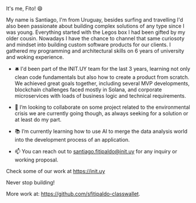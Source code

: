 It's me, Fito! 😄

My name is Santiago, I'm from Uruguay, besides surfing and travelling I'd also been passionate about building complex solutions of any type since I was young. Everything started with the Legos box I had been gifted by my older cousin. Nowadays I have the chance to channel that same curiosoty and mindset into building custom software products for our clients. I gathered my programming and architectural skills on 6 years of university and woking experience.  

- 🛎️ I'd been part of the INIT.UY team for the last 3 years, learning not only clean code fundamentals but also how to create a product from scratch. We achieved great goals together, including several MVP developments, blockchain challenges faced mostly in Solana, and corporate microservices with loads of business logic and technical requirements. 

- 🎎 I’m looking to collaborate on some project related to the environmental crisis we are currently going though, as always seeking for a solution or at least do my part.

- 📚 I’m currently learning how to use AI to merge the data analysis world into the development process of an application.

- 📫 You can reach out to santiago.fitipaldo@init.uy for any inquiry or working proposal.

Check some of our work at https://init.uy

Never stop building!

More work at: https://github.com/sfitipaldo-classwallet.


<!--
**SF-Prog/SF-Prog** is a ✨ _special_ ✨ repository because its `README.md` (this file) appears on your GitHub profile.

Here are some ideas to get you started:

- 🔭 I’m currently working on ...
- 🌱 I’m currently learning ...
- 👯 I’m looking to collaborate on ...
- 🤔 I’m looking for help with ...
- 💬 Ask me about ...
- 📫 How to reach me: ...
- 😄 Pronouns: ...
- ⚡ Fun fact: ...
-->
